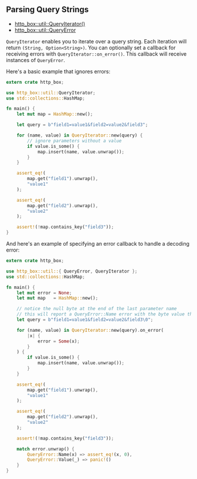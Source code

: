 ## Parsing Query Strings

- [http_box::util::QueryIterator()](https://docs.rs/http-box/0.1.3/http_box/util/struct.QueryIterator.html)
- [http_box::util::QueryError](https://docs.rs/http-box/0.1.3/http_box/util/enum.QueryError.html)

`QueryIterator` enables you to iterate over a query string. Each iteration will return
`(String, Option<String>)`. You can optionally set a callback for receiving errors with
`QueryIterator::on_error()`. This callback will receive instances of `QueryError`.

Here's a basic example that ignores errors:

```rust
extern crate http_box;

use http_box::util::QueryIterator;
use std::collections::HashMap;

fn main() {
    let mut map = HashMap::new();

    let query = b"field1=value1&field2=value2&field3";

    for (name, value) in QueryIterator::new(query) {
        // ignore parameters without a value
        if value.is_some() {
            map.insert(name, value.unwrap());
        }
    }

    assert_eq!(
        map.get("field1").unwrap(),
        "value1"
    );

    assert_eq!(
        map.get("field2").unwrap(),
        "value2"
    );

    assert!(!map.contains_key("field3"));
}
```

And here's an example of specifying an error callback to handle a decoding error:

```rust
extern crate http_box;

use http_box::util::{ QueryError, QueryIterator };
use std::collections::HashMap;

fn main() {
    let mut error = None;
    let mut map   = HashMap::new();

    // notice the null byte at the end of the last parameter name
    // this will report a QueryError::Name error with the byte value that triggered the error
    let query = b"field1=value1&field2=value2&field3\0";

    for (name, value) in QueryIterator::new(query).on_error(
        |x| {
            error = Some(x);
        }
    ) {
        if value.is_some() {
            map.insert(name, value.unwrap());
        }
    }

    assert_eq!(
        map.get("field1").unwrap(),
        "value1"
    );

    assert_eq!(
        map.get("field2").unwrap(),
        "value2"
    );

    assert!(!map.contains_key("field3"));

    match error.unwrap() {
        QueryError::Name(x) => assert_eq!(x, 0),
        QueryError::Value(_) => panic!()
    }
}
```
